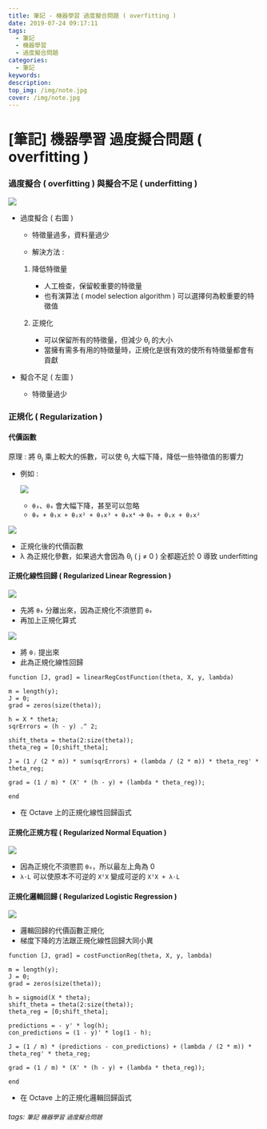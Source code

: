 ```yaml
---
title: 筆記 - 機器學習 過度擬合問題 ( overfitting )
date: 2019-07-24 09:17:11
tags:
  - 筆記
  - 機器學習
  - 過度擬合問題
categories:
  - 筆記
keywords:
description:
top_img: /img/note.jpg
cover: /img/note.jpg
---
```

# [筆記] 機器學習 過度擬合問題 ( overfitting )

### 過度擬合 ( overfitting ) 與擬合不足 ( underfitting )

![](https://i.imgur.com/L1q43Qf.png)


* 過度擬合 ( 右圖 )

    * 特徵量過多，資料量過少

    * 解決方法 : 

    1. 降低特徵量

        * 人工檢查，保留較重要的特徵量
        * 也有演算法 ( model selection algorithm ) 可以選擇何為較重要的特徵值

    2. 正規化

        * 可以保留所有的特徵量，但減少 θⱼ 的大小
        * 當擁有需多有用的特徵量時，正規化是很有效的使所有特徵量都會有貢獻

* 擬合不足 ( 左圖 )

    * 特徵量過少

### 正規化 ( Regularization )

#### 代價函數

原理 : 將 θⱼ 乘上較大的係數，可以使 θⱼ 大幅下降，降低一些特徵值的影響力

* 例如 : 

    ![](https://i.imgur.com/2svrYiq.png)

    * `θ₃`、`θ₄` 會大幅下降，甚至可以忽略
    * `θ₀ + θ₁x + θ₂x² + θ₃x³ + θ₄x⁴` → `θ₀ + θ₁x + θ₂x²`

![](https://i.imgur.com/O9dcw7Q.png)

* 正規化後的代價函數
* λ 為正規化參數，如果過大會因為 θⱼ ( j ≠ 0 ) 全都趨近於 0 導致 underfitting

#### 正規化線性回歸 ( Regularized Linear Regression )

![](https://i.imgur.com/rjcOHt5.png)

* 先將 `θ₀` 分離出來，因為正規化不須懲罰 `θ₀`
* 再加上正規化算式

![](https://i.imgur.com/jVGW2Y9.png)

* 將 `θⱼ` 提出來
* 此為正規化線性回歸

```Octave=
function [J, grad] = linearRegCostFunction(theta, X, y, lambda)

m = length(y);
J = 0;
grad = zeros(size(theta));

h = X * theta;
sqrErrors = (h - y) .^ 2;

shift_theta = theta(2:size(theta));
theta_reg = [0;shift_theta];

J = (1 / (2 * m)) * sum(sqrErrors) + (lambda / (2 * m)) * theta_reg' * theta_reg;

grad = (1 / m) * (X' * (h - y) + (lambda * theta_reg));

end
```

* 在 Octave 上的正規化線性回歸函式


#### 正規化正規方程 ( Regularized Normal Equation )

![](https://i.imgur.com/ENR87dQ.png)

* 因為正規化不須懲罰 `θ₀`，所以最左上角為 0
* `λ⋅L` 可以使原本不可逆的 `XᵀX` 變成可逆的 `XᵀX + λ⋅L`

#### 正規化邏輯回歸 ( Regularized Logistic Regression )

![](https://i.imgur.com/YbflGko.png)

* 邏輯回歸的代價函數正規化
* 梯度下降的方法跟正規化線性回歸大同小異

```Octave=
function [J, grad] = costFunctionReg(theta, X, y, lambda)

m = length(y);
J = 0;
grad = zeros(size(theta));

h = sigmoid(X * theta);
shift_theta = theta(2:size(theta));
theta_reg = [0;shift_theta];

predictions = - y' * log(h);
con_predictions = (1 - y)' * log(1 - h);

J = (1 / m) * (predictions - con_predictions) + (lambda / (2 * m)) * theta_reg' * theta_reg;

grad = (1 / m) * (X' * (h - y) + (lambda * theta_reg));

end
```

* 在 Octave 上的正規化邏輯回歸函式

###### tags: `筆記` `機器學習` `過度擬合問題`